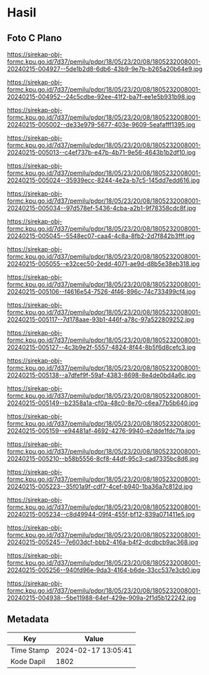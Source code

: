 # Hasil

## Foto C Plano

https://sirekap-obj-formc.kpu.go.id/7d37/pemilu/pdpr/18/05/23/20/08/1805232008001-20240215-004927--5de1b2d8-6db6-43b9-9e7b-b265a20b64e9.jpg

https://sirekap-obj-formc.kpu.go.id/7d37/pemilu/pdpr/18/05/23/20/08/1805232008001-20240215-004952--24c5cdbe-92ee-41f2-ba7f-ee1e5b931b98.jpg

https://sirekap-obj-formc.kpu.go.id/7d37/pemilu/pdpr/18/05/23/20/08/1805232008001-20240215-005002--de33e979-5677-403e-9609-5eafafff1395.jpg

https://sirekap-obj-formc.kpu.go.id/7d37/pemilu/pdpr/18/05/23/20/08/1805232008001-20240215-005013--c4ef737b-e47b-4b71-9e56-4643b1b2df10.jpg

https://sirekap-obj-formc.kpu.go.id/7d37/pemilu/pdpr/18/05/23/20/08/1805232008001-20240215-005024--35939ecc-8244-4e2a-b7c5-145dd7edd616.jpg

https://sirekap-obj-formc.kpu.go.id/7d37/pemilu/pdpr/18/05/23/20/08/1805232008001-20240215-005034--97d578ef-5436-4cba-a2b1-9f78358cdc8f.jpg

https://sirekap-obj-formc.kpu.go.id/7d37/pemilu/pdpr/18/05/23/20/08/1805232008001-20240215-005045--5548ec07-caa4-4c8a-8fb2-2d7f842b3fff.jpg

https://sirekap-obj-formc.kpu.go.id/7d37/pemilu/pdpr/18/05/23/20/08/1805232008001-20240215-005055--e32cec50-2edd-4071-ae9d-d8b5e38eb318.jpg

https://sirekap-obj-formc.kpu.go.id/7d37/pemilu/pdpr/18/05/23/20/08/1805232008001-20240215-005106--f4616e54-7526-4f46-896c-74c733499cf4.jpg

https://sirekap-obj-formc.kpu.go.id/7d37/pemilu/pdpr/18/05/23/20/08/1805232008001-20240215-005117--7d178aae-93b1-446f-a78c-97a522809252.jpg

https://sirekap-obj-formc.kpu.go.id/7d37/pemilu/pdpr/18/05/23/20/08/1805232008001-20240215-005127--4c3b9e2f-5557-4824-8f44-8b5f6d8cefc3.jpg

https://sirekap-obj-formc.kpu.go.id/7d37/pemilu/pdpr/18/05/23/20/08/1805232008001-20240215-005138--a7dfef9f-59af-4383-8698-8e4de0bd4a6c.jpg

https://sirekap-obj-formc.kpu.go.id/7d37/pemilu/pdpr/18/05/23/20/08/1805232008001-20240215-005149--b2358a1a-cf0a-48c0-8e70-c6ea77b5b640.jpg

https://sirekap-obj-formc.kpu.go.id/7d37/pemilu/pdpr/18/05/23/20/08/1805232008001-20240215-005159--e94481af-4692-4276-9940-e2dde1fdc7fa.jpg

https://sirekap-obj-formc.kpu.go.id/7d37/pemilu/pdpr/18/05/23/20/08/1805232008001-20240215-005210--b58b5556-8cf8-44df-95c3-cad7335bc8d6.jpg

https://sirekap-obj-formc.kpu.go.id/7d37/pemilu/pdpr/18/05/23/20/08/1805232008001-20240215-005223--35f01a9f-cdf7-4cef-b940-1ba36a7c812d.jpg

https://sirekap-obj-formc.kpu.go.id/7d37/pemilu/pdpr/18/05/23/20/08/1805232008001-20240215-005234--c8d49944-09f4-455f-bf12-839a071411e5.jpg

https://sirekap-obj-formc.kpu.go.id/7d37/pemilu/pdpr/18/05/23/20/08/1805232008001-20240215-005245--7e603dcf-bbb2-416a-b4f2-dcdbcb9ac368.jpg

https://sirekap-obj-formc.kpu.go.id/7d37/pemilu/pdpr/18/05/23/20/08/1805232008001-20240215-005256--940fd96e-9da3-4164-b6de-33cc537e3cb0.jpg

https://sirekap-obj-formc.kpu.go.id/7d37/pemilu/pdpr/18/05/23/20/08/1805232008001-20240215-004938--5be11988-64ef-429e-909a-2f1d5b122242.jpg


## Metadata

| Key        | Value               |
| ---------- | ------------------- |
| Time Stamp | 2024-02-17 13:05:41 |
| Kode Dapil | 1802                |



